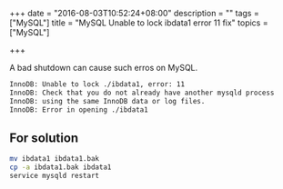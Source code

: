 +++
date = "2016-08-03T10:52:24+08:00"
description = ""
tags = ["MySQL"]
title = "MySQL Unable to lock ibdata1 error 11 fix"
topics = ["MySQL"]

+++

A bad shutdown can cause such erros on MySQL.

```sh
InnoDB: Unable to lock ./ibdata1, error: 11
InnoDB: Check that you do not already have another mysqld process
InnoDB: using the same InnoDB data or log files.
InnoDB: Error in opening ./ibdata1
```

For solution
------------
```sh
mv ibdata1 ibdata1.bak
cp -a ibdata1.bak ibdata1
service mysqld restart
```
